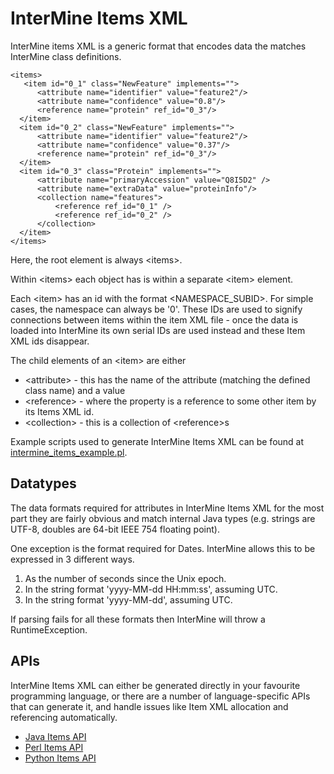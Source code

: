 # InterMine Items XML

InterMine items XML is a generic format that encodes data the matches InterMine class definitions.

```markup
<items>
   <item id="0_1" class="NewFeature" implements="">
      <attribute name="identifier" value="feature2"/>
      <attribute name="confidence" value="0.8"/>
      <reference name="protein" ref_id="0_3"/> 
  </item>
  <item id="0_2" class="NewFeature" implements="">
      <attribute name="identifier" value="feature2"/>
      <attribute name="confidence" value="0.37"/>
      <reference name="protein" ref_id="0_3"/> 
  </item>
  <item id="0_3" class="Protein" implements="">
      <attribute name="primaryAccession" value="Q8I5D2" />
      <attribute name="extraData" value="proteinInfo"/>
      <collection name="features">
          <reference ref_id="0_1" />
          <reference ref_id="0_2" />
      </collection>
  </item>
</items>
```

Here, the root element is always &lt;items&gt;.

Within &lt;items&gt; each object has is within a separate &lt;item&gt; element.

Each &lt;item&gt; has an id with the format &lt;NAMESPACE\_SUBID&gt;. For simple cases, the namespace can always be '0'. These IDs are used to signify connections between items within the item XML file - once the data is loaded into InterMine its own serial IDs are used instead and these Item XML ids disappear.

The child elements of an &lt;item&gt; are either

* &lt;attribute&gt; - this has the name of the attribute \(matching the defined class name\) and a value
* &lt;reference&gt; - where the property is a reference to some other item by its Items XML id.
* &lt;collection&gt; - this is a collection of &lt;reference&gt;s

Example scripts used to generate InterMine Items XML can be found at [intermine\_items\_example.pl](https://github.com/intermine/intermine-scripts/blob/master/examples/intermine_items_example.pl).

## Datatypes

The data formats required for attributes in InterMine Items XML for the most part they are fairly obvious and match internal Java types \(e.g. strings are UTF-8, doubles are 64-bit IEEE 754 floating point\).

One exception is the format required for Dates. InterMine allows this to be expressed in 3 different ways.

1. As the number of seconds since the Unix epoch.
2. In the string format 'yyyy-MM-dd HH:mm:ss', assuming UTC.
3. In the string format 'yyyy-MM-dd', assuming UTC.

If parsing fails for all these formats then InterMine will throw a RuntimeException.

## APIs

InterMine Items XML can either be generated directly in your favourite programming language, or there are a number of language-specific APIs that can generate it, and handle issues like Item XML allocation and referencing automatically.

* [Java Items API](java-items-api.md)
* [Perl Items API](perl-items-api.md)
* [Python Items API](python-items-api.md)

